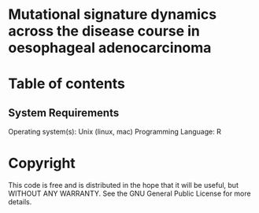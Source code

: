 # Mutational signature dynamics across the disease course in oesophageal adenocarcinoma

# Table of contents

## System Requirements
Operating system(s): Unix (linux, mac)
Programming Language: R

# Copyright
This code is free and is distributed in the hope that it will be useful, but WITHOUT ANY WARRANTY. See the GNU General Public License for more details.
